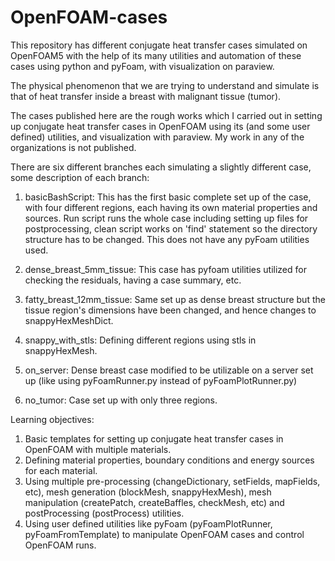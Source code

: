 # OpenFOAM-cases

This repository has different conjugate heat transfer cases simulated on OpenFOAM5 with the help of its many utilities and automation of these cases using python and pyFoam, with visualization on paraview.

The physical phenomenon that we are trying to understand and simulate is that of heat transfer inside a breast with malignant tissue (tumor). 

The cases published here are the rough works which I carried out in setting up conjugate heat transfer cases in OpenFOAM using its (and some user defined) utilities, and visualization with paraview. My work in any of the organizations is not published.

There are six different branches each simulating a slightly different case, some description of each branch:
1) basicBashScript: This has the first basic complete set up of the case, with four different regions, each having its own material properties and sources. Run script runs the whole case including setting up files for postprocessing, clean script works on 'find' statement so the directory structure has to be changed. This does not have any pyFoam utilities used.

2) dense_breast_5mm_tissue: This case has pyfoam utilities utilized for checking the residuals, having a case summary, etc.

3) fatty_breast_12mm_tissue: Same set up as dense breast structure but the tissue region's dimensions have been changed, and hence changes to snappyHexMeshDict.

4) snappy_with_stls: Defining different regions using stls in snappyHexMesh.

5) on_server: Dense breast case modified to be utilizable on a server set up (like using pyFoamRunner.py instead of pyFoamPlotRunner.py)

6) no_tumor: Case set up with only three regions.

Learning objectives:
1) Basic templates for setting up conjugate heat transfer cases in OpenFOAM with multiple materials.
2) Defining material properties, boundary conditions and energy sources for each material.
3) Using multiple pre-processing (changeDictionary, setFields, mapFields, etc), mesh generation (blockMesh, snappyHexMesh), mesh manipulation (createPatch, createBaffles, checkMesh, etc) and postProcessing (postProcess) utilities.
4) Using user defined utilities like pyFoam (pyFoamPlotRunner, pyFoamFromTemplate) to manipulate OpenFOAM cases and control OpenFOAM runs.

